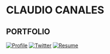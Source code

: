 # CLAUDIO CANALES
##   PORTFOLIO
[![Profile](https://cdn0.iconfinder.com/data/icons/social-network-7/50/9-128.png "Linkedin")](https://www.linkedin.com/in/canalesclaudio)
[![Twitter](https://cdn2.iconfinder.com/data/icons/capsocial-square-flat-3/500/twitter-128.png "Twitter")](https://twitter.com/klaudioz)
[![Resume](https://cdn0.iconfinder.com/data/icons/file-9/32/PDF-128.png "Resume")](https://dl.dropboxusercontent.com/s/k9i3x0qkv5uos8c/CANALESClaudio-Resume2P.pdf?dl=0)
